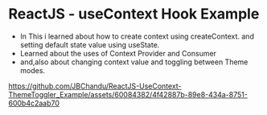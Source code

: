 # ReactJS - useContext Hook Example
- In This i learned about how to create context using createContext. and setting default state value using useState.
- Learned about the uses of Context Provider and Consumer
- and,also about changing context value and toggling between Theme modes.

https://github.com/JBChandu/ReactJS-UseContext-ThemeToggler_Example/assets/60084382/4f42887b-89e8-434a-8751-600b4c2aab70

